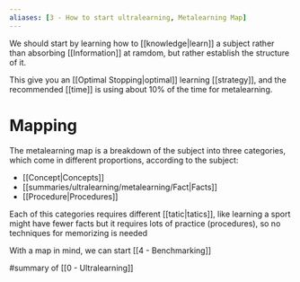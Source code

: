 ```yaml
---
aliases: [3 - How to start ultralearning, Metalearning Map]
---
```


We should start by learning how to [[knowledge|learn]] a subject rather than absorbing [[Information]] at ramdom, but rather establish the structure of it.

This give you an [[Optimal Stopping|optimal]] learning [[strategy]], and the recommended [[time]] is using about 10% of the time for metalearning.

# Mapping

The metalearning map is a breakdown of the subject into three categories, which come in different proportions, according to the subject:

- [[Concept|Concepts]]
- [[summaries/ultralearning/metalearning/Fact|Facts]]
- [[Procedure|Procedures]]

Each of this categories requires different [[tatic|tatics]], like learning a sport might have fewer facts but it requires lots of practice (procedures), so no techniques for memorizing is needed

With a map in mind, we can start [[4 - Benchmarking]]

#summary of [[0 - Ultralearning]]
